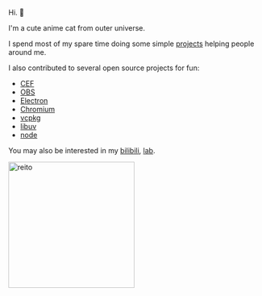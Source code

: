 Hi. 👋

I'm a cute anime cat from outer universe. 

I spend most of my spare time doing some simple [projects](https://reito.fun) helping people around me. 

I also contributed to several open source projects for fun:
- [CEF](https://bitbucket.org/chromiumembedded/cef/pull-requests/?state=ALL&author=%7Bbaf9af8b-174e-463f-86d7-f6b07ac330a6%7D)
- [OBS](https://github.com/obsproject/obs-studio/discussions/3853#discussioncomment-9718414)
- [Electron](https://github.com/electron/electron/pulls?q=author%3Areitowo)
- [Chromium](https://chromiumdash.appspot.com/commits?user=carolwolfking&platform=Windows)
- [vcpkg](https://github.com/microsoft/vcpkg/pulls?q=author%3Areitowo)
- [libuv](https://github.com/libuv/libuv/pulls?q=author%3Areitowo)
- [node](https://github.com/nodejs/node/pulls?q=author%3Areitowo)

You may also be interested in my [bilibili](https://space.bilibili.com/2305653), [lab](https://github.com/reitovo).

<img width="250" alt="reito" src="https://github.com/user-attachments/assets/84b8af51-aa06-45ba-b81f-621cc8c9a463">
